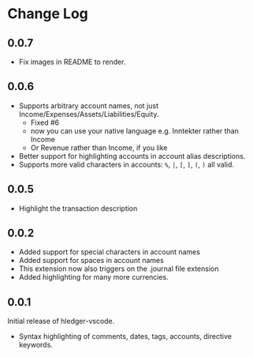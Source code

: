# Change Log

## 0.0.7

- Fix images in README to render.

## 0.0.6

- Supports arbitrary account names, not just Income/Expenses/Assets/Liabilities/Equity.
   - Fixed #6
   - now you can use your native language e.g. Inntekter rather than Income
   - Or Revenue rather than Income, if you like
- Better support for highlighting accounts in account alias descriptions.
- Supports more valid characters in accounts: `%`, `|`, `[`, `]`, `(`, `)` all valid.

## 0.0.5

- Highlight the transaction description

## 0.0.2

- Added support for special characters in account names
- Added support for spaces in account names
- This extension now also triggers on the .journal file extension
- Added highlighting for many more currencies.

## 0.0.1

Initial release of hledger-vscode.
- Syntax highlighting of comments, dates, tags, accounts, directive keywords.
